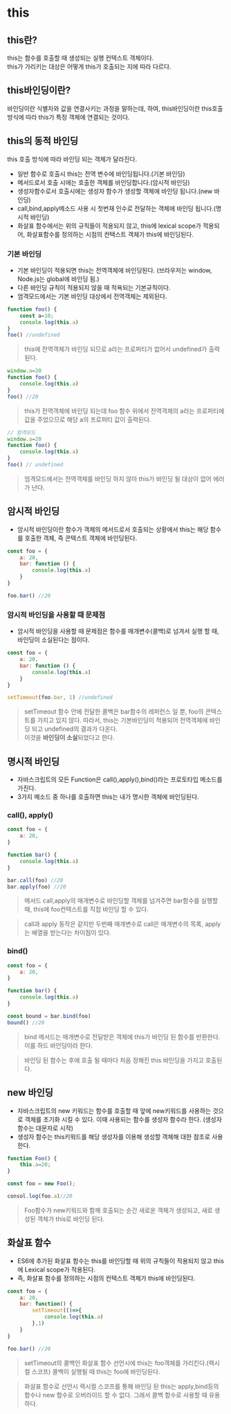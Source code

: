 # this
## this란?
this는 함수를 호출할 때 생성되는 실행 컨텍스트 객체이다. </br>
this가 가리키는 대상은 어떻게 this가 호출되는 지에 따라 다르다.

## this바인딩이란?
바인딩이란 식별자와 값을 연결사키는 과정을 말하는데, 하여, this바인딩이란 this호출방식에 따라 this가 특정 객체에 연결되는 것이다.

## this의 동적 바인딩
this 호출 방식에 따라 바인딩 되는 객체가 달라진다.
</br>
* 일반 함수로 호출시 this는 전역 변수에 바인딩됩니다.(기본 바인딩)
* 메서드로서 호출 시에는 호출한 객체를 바인딩합니다.(암시적 바인딩)
* 생성자함수로서 호출시에는 생성자 함수가 생성할 객체에 바인딩 됩니다.(new 바인딩)
* call,bind,apply메소드 사용 시 첫번재 인수로 전달하는 객체에 바인딩 됩니다.(명시적 바인딩)
* 화살표 함수에서는 위의 규칙들이 적용되지 않고, this에 lexical scope가 적용되어, 화살표함수를 정의하는 시점의 컨택스트 객체가 this에 바인딩된다.

### 기본 바인딩
* 기본 바인딩이 적용되면 this는 전역객체에 바인딩된다. (브라우저는 window, Node.js는 global에 바인딩 됨.)
* 다른 바인딩 규칙이 적용되지 않을 때 적욕되는 기본규칙이다.
* 엄격모드에서는 기본 바인딩 대상에서 전역객체는 제외된다.
```js
function foo() {
    const a=10;
    console.log(this.a)
}
foo() //undefined
```
> this에 전역객체가 바인딩 되므로 a라는 프로퍼티가 없어서 undefined가 출력된다.
```js
window.a=20
function foo() {
    console.log(this.a)
}
foo() //20
```
> this가 전역객체에 바인딩 되는데 foo 함수 위에서 전역객체의 a라는 프로퍼티에 값을 주었으므로 해당 a의 프로퍼티 값이 출력된다.
```js
// 엄격모드
window.a=20
function foo() {
    console.log(this.a)
}
foo() // undefined
```
> 엄격모드에서는 전역객체를 바인딩 하지 않아 this가 바인딩 될 대상이 없어 에러가 난다.

## 암시적 바인딩
* 암시적 바인딩이란 함수가 객체의 메서드로서 호출되는 상황에서 this는 해당 함수를 호출한 객체, 즉 콘텍스트 객체에 바인딩된다.
```js
const foo = {
    a: 20,
    bar: function () {
        console.log(this.a)
    }
}

foo.bar() //20
```
### 암시적 바인딩을 사용할 때 문제점
* 암시적 바인딩을 사용할 때 문제점은 함수를 매개변수(콜백)로 넘겨서 실행 할 때, 바인딩이 소실된다는 점이다.
```js
const foo = {
    a: 20,
    bar: function () {
        console.log(this.a)
    }
}

setTimeout(foo.bar, 1) //undefined
```
> setTimeout 함수 안에 전달한 콜백은 bar함수의 레퍼런스 일 뿐, foo의 콘텍스트를 가지고 있지 않다. 따라서, this는 기본바인딩이 적용되어 전역객체에 바인딩 되고 undefined의 결과가 다온다.</br>
이것을 <strong>바인딩이 소실</strong>되었다고 한다.

## 명시적 바인딩
* 자바스크립트의 모든 Function은 call(),apply(),bind()라는 프로토타입 메소드를 가진다.
* 3가지 메소드 중 하나를 호출하면 this는 내가 명시한 객체에 바인딩된다.
### call(), apply()
```js
const foo = {
    a: 20,
}

function bar() {
    console.log(this.a)
}

bar.call(foo) //20
bar.apply(foo) //20
```
> 메서드 call,apply의 매개변수로 바인딩할 객체를 넘겨주면 bar함수를 실행할 때, this에 foo컨텍스트를 직접 바인딩 할 수 있다.

> call과 apply 동작은 같지만 두번째 매개변수로 call은 매개변수의 목록, apply는 배열을 받는다는 차이점이 있다.

### bind()
```js
const foo = {
    a: 20,
}

function bar() {
    console.log(this.a)
}

const bound = bar.bind(foo)
bound() //20
```
> bind 메서드는 매개변수로 전달받은 객체에 this가 바인딩 된 함수를 반환한다. 이를 하드 바인딩이라 한다.

> 바인딩 된 함수는 후에 호출 될 때마다 처음 정해진 this 바인딩을 가지고 호출된다.

## new 바인딩
* 자바스크립트의 new 키워드는 함수를 호출할 때 앞에 new키워드를 사용하는 것으로 객체를 초기화 시킬 수 있다. 이때 사용되는 함수를 생성자 함수라 한다. (생성자 함수는 대문자로 시작)
* 생성자 함수는 this키워드를 해당 생성자를 이용해 생성할 객체해 대한 참조로 사용한다.

```js
function Foo() {
    this.a=20;
}

const foo = new Foo();

consol.log(foo.a)//20
```
> Foo함수가 new키워드와 함께 호출되는 순간 새로운 객체가 생성되고, 새로 생성된 객체가 this로 바인딩 된다.

## 화살표 함수
* ES6에 추가된 화살표 함수는 this를 바인딩할 때 위의 규칙들이 적용되지 않고 this에 Lexical scope가 적용된다. 
* 즉, 화살표 함수를 정의하는 시점의 컨텍스트 객체가 this에 바인딩된다.
```js
const foo = {
    a: 20,
    bar: function() {
        setTimeout(()=>{
            console.log(this.a)
        },1)
    }
}

foo.bar() //20
```
> setTimeout의 콜백인 화살표 함수 선언시에 this는 foo객체를 가리킨다.(렉시컬 스코프) 콜백이 실행될 때 this는 foo에 바인딩된다.

> 화살표 함수로 선언시 렉시컬 스코프를 통해 바인딩 된 this는 apply,bind등의 함수나 new 함수로 오버라이드 할 수 없다. 그래서 콜백 함수로 사용할 때 유용하다.